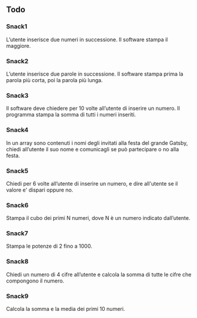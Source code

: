 ## Todo
### Snack1
L’utente inserisce due numeri in successione.
Il software stampa il maggiore.

### Snack2
L’utente inserisce due parole in successione.
Il software stampa prima la parola più corta, poi la parola più lunga.

### Snack3
Il software deve chiedere per 10 volte all’utente di inserire un numero.
Il programma stampa la somma di tutti i numeri inseriti.

### Snack4
In un array sono contenuti i nomi degli invitati alla festa del grande Gatsby, chiedi all’utente il suo nome e comunicagli se può partecipare o no alla festa.

### Snack5
Chiedi per 6 volte all’utente di inserire un numero,
e dire all'utente se il valore e' dispari oppure no.

### Snack6
Stampa il cubo dei primi N numeri,
dove N è un numero indicato dall’utente.

### Snack7
Stampa le potenze di 2 fino a 1000.

### Snack8
Chiedi un numero di 4 cifre all’utente
e calcola la somma di tutte le cifre che compongono il numero.

### Snack9
Calcola la somma e la media dei primi 10 numeri.